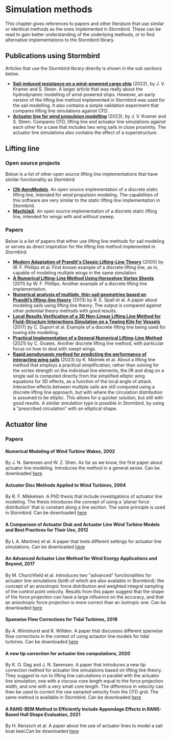 # Simulation methods

This chapter gives references to papers and other literature that use similar or identical methods as the ones implemented in Stormbird. These can be read to gain better understanding of the underlying methods, or to find alternative implementations to the Stormbird library.

## Publications using Stormbird

Articles that use the Stormbird library directly is shown in the sub sections below.
- **[Sail-induced resistance on a wind-powered cargo ship](https://www.sciencedirect.com/science/article/pii/S0029801822010447)** (2022), by J. V. Kramer and S. Steen. A larger article that was really about the hydrodynamic modelling of wind-powered ships. However, an early version of the lifting line method implemented in Stormbird was used for the sail modelling. It also contains a simple validation experiment that compares lifting line simulations against CFD.
- **[Actuator line for wind propulsion modelling](https://www.researchgate.net/publication/374976524_Actuator_Line_for_Wind_Propulsion_Modelling)** (2023), by J. V. Kramer and S. Steen. Compares CFD, lifting line and actuator line simulations against each other for a case that includes two wing sails in close proximity. The actuator line simulations also contains the effect of a superstructure.

## Lifting line
### Open source projects
Below is a list of other open source lifting line implementations that have similar functionality as Stormbird

- **[CN-AeroModels](https://gitlab.com/lheea/CN-AeroModels)**. An open source implementation of a discrete static lifting line, intended for wind propulsion modeling. The capabilities of this software are very similar to the static lifting line implementation in Stormbird.
- **[MachUpX](https://github.com/usuaero/MachUpX)**. An open source implementation of a discrete static lifting line, intended for wings with and without sweep.

### Papers
Below is a list of papers that either use lifting line methods for sail modeling or serves as direct inspiration for the lifting line method implemented in Stormbird.

- **[Modern Adaptation of Prandtl's Classic Lifting-Line Theory](https://arc.aiaa.org/doi/abs/10.2514/2.2649?journalCode=ja)** (2000) by W. F. Phillips et al. First known example of a discrete lifting line, as in, capable of modeling multiple wings in the same simulation.
- **[A Numerical Lifting-Line Method Using Horseshoe Vortex Sheets](https://digitalcommons.usu.edu/spacegrant/2011/Session1/4/)** (2011) by W. F. Phillips. Another example of a discrete lifting line implementation.
- **[Numerical analysis of multiple, thin-sail geometries based on Prandtl’s lifting-line theory](https://www.sciencedirect.com/science/article/pii/S0045793013001606)** (2013) by R. E. Spall et al. A paper about modeling sails using lifting line theory. The output is compared against other potential theory methods with good results.
- **[Local Results Verification of a 3D Non-Linear Lifting Line Method for Fluid-Structure Interactions Simulation on a Towing Kite for Vessels](https://www.researchgate.net/profile/Kostia-Roncin/publication/330114548_Local_Results_Verification_of_a_3D_Non-Linear_Lifting_Line_Method_for_Fluid-Structure_Interactions_Simulation_on_a_Towing_Kite_for_Vessels/links/5c2e2f41299bf12be3ab2165/Local-Results-Verification-of-a-3D-Non-Linear-Lifting-Line-Method-for-Fluid-Structure-Interactions-Simulation-on-a-Towing-Kite-for-Vessels.pdf)** (2017) by C. Duport et al. Example of a discrete lifting line being used for towing kite modelling.
- **[Practical Implementation of a General Numerical Lifting-Line Method](https://www.researchgate.net/publication/348240031_Practical_Implementation_of_a_General_Numerical_Lifting-Line_Method)** (2021) by C. Goates. Another discrete lifting line method, with particular focus on how to deal with swept wings.
- **[Rapid aerodynamic method for predicting the performance of interacting wing sails](https://www.sciencedirect.com/science/article/pii/S0029801823029803?via%3Dihub)** (2023) by K. Malmek et al. About a lifting line method that employs a practical simplification; rather than solving for the vortex strength on the individual line elements, the lift and drag on a single sail is computed directly from the simplified elliptic wing equations for 3D effects, as a function of the local angle of attack. Interaction effects between multiple sails are still computed using a discrete lifting line approach, but with where the circulation distribution is assumed to be elliptic. This allows for a quicker solution, but still with good results. A similar simulation type is possible in Stormbird, by using a "prescribed circulation" with an elliptical shape.

## Actuator line

### Papers
#### Numerical Modeling of Wind Turbine Wakes, 2002
By J. N. Sørensen and W. Z. Shen. As far as we know, the first paper about actuator line modeling. Introduces the method in a general sense. Can be downloaded [here](https://asmedigitalcollection.asme.org/fluidsengineering/article/124/2/393/444521/Numerical-Modeling-of-Wind-Turbine-Wakes)

#### Actuator Disc Methods Applied to Wind Turbines, 2004
By R. F. Mikkelsen. A PhD thesis that include investigations of actuator line modeling. The thesis introduces the concept of using a 'planar force distribution' that is constant along a line section. The same principle is used in Stormbird. Can be downloaded [here](https://backend.orbit.dtu.dk/ws/portalfiles/portal/5452244/Robert.PDF)

#### A Comparison of Actuator Disk and Actuator Line Wind Turbine Models and Best Practices for Their Use, 2012
By L A. Martinez et al. A paper that tests different settings for actuator line simulations. Can be downloaded [here](https://www.researchgate.net/publication/271374677_A_Comparison_of_Actuator_Disk_and_Actuator_Line_Wind_Turbine_Models_and_Best_Practices_for_Their_Use)

#### An Advanced Actuator Line Method for Wind Energy Applications and Beyond, 2017
By M. Churchfield et al. Introduces two "advanced" functionalities for actuator line simulations (both of which are also available in Stormbird): the concept of an anisotropic force distribution and weighted integral sampling of the control point velocity. Results from this paper suggest that the shape of the force projection can have a large influence on the accuracy, and that an anisotropic force projection is more correct than an isotropic one. Can be downloaded [here](https://www.nrel.gov/docs/fy17osti/67611.pdf)

#### Spanwise Flow Corrections for Tidal Turbines, 2018
By A. Wimshurst and R. Willden. A paper that discusses different spanwise flow corrections in the context of using actautor line models for tidal turbines. Can be downloaded [here](https://www.researchgate.net/publication/336979652_Spanwise_flow_corrections_for_tidal_turbines)

#### A new tip correction for actuator line computations, 2020
By K. O. Dag and J. N. Sørensen. A paper that introduces a new tip correction method for actuator line simulations based on lifting line theory. They suggest to run to lifting line calculations in parallel with the actuator line simulation; one with a viscous core length equal to the force projection width, and one with a very small core length. The difference in velocity can then be used to correct the raw sampled velocity from the CFD grid. The same method is available in Stormbird. Can be downloaded [here](https://onlinelibrary.wiley.com/doi/epdf/10.1002/we.2419)

#### A RANS-BEM Method to Efficiently Include Appendage Effects in RANS-Based Hull Shape Evaluation, 2021
By H. Renzsch et al. A paper about the use of actuator lines to model a sail boat keel.Can be downloaded [here](https://www.researchgate.net/publication/350027407_A_RANS-BEM_Method_to_Efficiently_Include_Appendage_Effects_in_RANS-Based_Hull_Shape_Evaluation)
